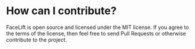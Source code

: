 # How can I contribute?
FaceLift is open source and licensed under the MIT license. If you agree to the
terms of the license, then feel free to send Pull Requests or otherwise
contribute to the project.